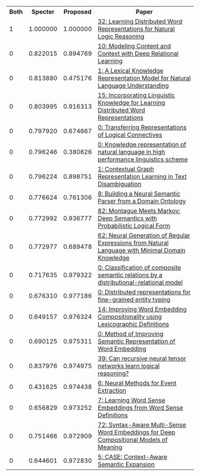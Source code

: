 <html><table><tr>
<th>Both</th>
<th>Specter</th>
<th>Proposed</th>
<th>Paper</th>
</tr>
<tr>
<td>1</td>
<td>1.000000</td>
<td>1.000000</td>
<td><a href="https://www.semanticscholar.org/paper/355930b7222f9b0c1284f873ecac35305bf7d889">32: Learning Distributed Word Representations for Natural Logic Reasoning</a></td>
</tr>
<tr>
<td>0</td>
<td>0.822015</td>
<td>0.894769</td>
<td><a href="https://www.semanticscholar.org/paper/08868978ca2bd22e5c62c2665d7e354dc66af1da">10: Modeling Content and Context with Deep Relational Learning</a></td>
</tr>
<tr>
<td>0</td>
<td>0.813880</td>
<td>0.475176</td>
<td><a href="https://www.semanticscholar.org/paper/260c36b3f749e8bf1835f07bcfa841e58c27b6a4">1: A Lexical Knowledge Representation Model for Natural Language Understanding</a></td>
</tr>
<tr>
<td>0</td>
<td>0.803995</td>
<td>0.916313</td>
<td><a href="https://www.semanticscholar.org/paper/4d06996108d94fd63a43bbf897ba014db94dce2d">15: Incorporating Linguistic Knowledge for Learning Distributed Word Representations</a></td>
</tr>
<tr>
<td>0</td>
<td>0.797920</td>
<td>0.674667</td>
<td><a href="https://www.semanticscholar.org/paper/f7c28ce03b4d96b93eea901008b949a565dcea29">0: Transferring Representations of Logical Connectives</a></td>
</tr>
<tr>
<td>0</td>
<td>0.796246</td>
<td>0.380626</td>
<td><a href="https://www.semanticscholar.org/paper/e7ae9a34969807898f7c265c8b9a655f35c391fa">0: Knowledge representation of natural language in high performance linguistics scheme</a></td>
</tr>
<tr>
<td>0</td>
<td>0.796224</td>
<td>0.898751</td>
<td><a href="https://www.semanticscholar.org/paper/0d4d02af30d304be8378bdf8f1336ac05657d86a">1: Contextual Graph Representation Learning in Text Disambiguation</a></td>
</tr>
<tr>
<td>0</td>
<td>0.776624</td>
<td>0.761306</td>
<td><a href="https://www.semanticscholar.org/paper/a3b7d461b2e834ae64ec7747adc24cf4fdd660ae">8: Building a Neural Semantic Parser from a Domain Ontology</a></td>
</tr>
<tr>
<td>0</td>
<td>0.772992</td>
<td>0.936777</td>
<td><a href="https://www.semanticscholar.org/paper/df61354c5e7999110740b570a4e35c950bd4ead0">82: Montague Meets Markov: Deep Semantics with Probabilistic Logical Form</a></td>
</tr>
<tr>
<td>0</td>
<td>0.772977</td>
<td>0.689478</td>
<td><a href="https://www.semanticscholar.org/paper/74157ae408173bf713f1e94f15aca1475c43bd74">62: Neural Generation of Regular Expressions from Natural Language with Minimal Domain Knowledge</a></td>
</tr>
<tr>
<td>0</td>
<td>0.717635</td>
<td>0.979322</td>
<td><a href="https://www.semanticscholar.org/paper/7d72e01b68c4179768eaa287f5e8438813cf9513">0: Classification of composite semantic relations by a distributional-relational model</a></td>
</tr>
<tr>
<td>0</td>
<td>0.676310</td>
<td>0.977186</td>
<td><a href="https://www.semanticscholar.org/paper/84bc0c8949bd3df6438e1a54bdfa78d36c8e6116">0: Distributed representations for fine-grained entity typing</a></td>
</tr>
<tr>
<td>0</td>
<td>0.649157</td>
<td>0.976324</td>
<td><a href="https://www.semanticscholar.org/paper/e870b7e1596ab76ff394a819a874220eb58353f5">14: Improving Word Embedding Compositionality using Lexicographic Definitions</a></td>
</tr>
<tr>
<td>0</td>
<td>0.690125</td>
<td>0.975311</td>
<td><a href="https://www.semanticscholar.org/paper/b9aeceac9a505c875b88e9ed1df6c62dc077e77f">0: Method of Improving Semantic Representation of Word Embedding</a></td>
</tr>
<tr>
<td>0</td>
<td>0.837976</td>
<td>0.974975</td>
<td><a href="https://www.semanticscholar.org/paper/08caf0d048cfbe528f8d9db7005d040f76b55c24">39: Can recursive neural tensor networks learn logical reasoning?</a></td>
</tr>
<tr>
<td>0</td>
<td>0.431625</td>
<td>0.974438</td>
<td><a href="https://www.semanticscholar.org/paper/c7f464d13cb98fd67139b4b174a9bf650822ab33">6: Neural Methods for Event Extraction</a></td>
</tr>
<tr>
<td>0</td>
<td>0.656829</td>
<td>0.973252</td>
<td><a href="https://www.semanticscholar.org/paper/691309a438474ecc8a6a27bbcb6de767d0b21912">7: Learning Word Sense Embeddings from Word Sense Definitions</a></td>
</tr>
<tr>
<td>0</td>
<td>0.751466</td>
<td>0.972909</td>
<td><a href="https://www.semanticscholar.org/paper/e5cbdfe8e90dfa0ddcccc832a0b5b2ae7e47bd53">72: Syntax-Aware Multi-Sense Word Embeddings for Deep Compositional Models of Meaning</a></td>
</tr>
<tr>
<td>0</td>
<td>0.644601</td>
<td>0.972830</td>
<td><a href="https://www.semanticscholar.org/paper/8a3a8a6704e46a524e78bb7a7fd274f19ba4624f">5: CASE: Context-Aware Semantic Expansion</a></td>
</tr>
</table></html>
